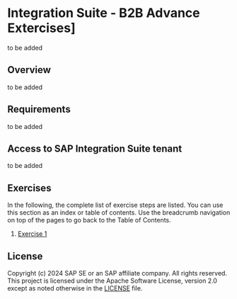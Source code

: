 # Integration Suite - B2B Advance Extercises]

to be added

## Overview

to be added

## Requirements

to be added

## Access to SAP Integration Suite tenant

to be added

## Exercises

In the following, the complete list of exercise steps are listed. You can use this section as an index or table of contents. Use the breadcrumb navigation on top of the pages to go back to the Table of Contents.

1. [Exercise 1](https://github.com/SAP-samples/integration-suite-b2b-exercises-advanced/tree/main/Exercise/Ex1)



## License
Copyright (c) 2024 SAP SE or an SAP affiliate company. All rights reserved. This project is licensed under the Apache Software License, version 2.0 except as noted otherwise in the [LICENSE](LICENSE) file.
